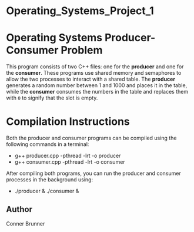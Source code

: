 # Operating_Systems_Project_1
# Operating Systems Producer-Consumer Problem

This program consists of two C++ files: one for the **producer** and one for the **consumer**. These programs use shared memory and semaphores to allow the two processes to interact with a shared table. The **producer** generates a random number between 1 and 1000 and places it in the table, while the **consumer** consumes the numbers in the table and replaces them with `0` to signify that the slot is empty.

# Compilation Instructions

Both the producer and consumer programs can be compiled using the following commands in a terminal:

* g++ producer.cpp -pthread -lrt -o producer
* g++ consumer.cpp -pthread -lrt -o consumer

After compiling both programs, you can run the producer and consumer processes in the background using: 

* ./producer & ./consumer &

## Author

Conner Brunner
